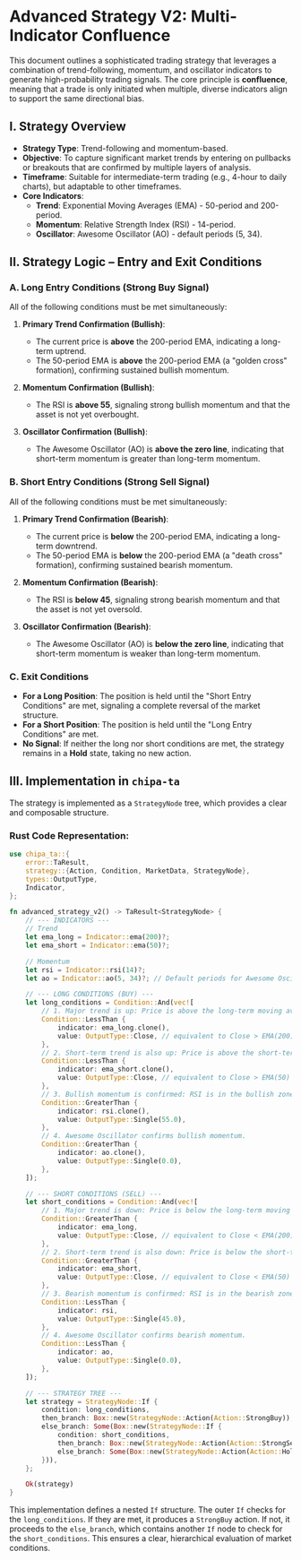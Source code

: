 # Advanced Strategy V2: Multi-Indicator Confluence

This document outlines a sophisticated trading strategy that leverages a combination of trend-following, momentum, and oscillator indicators to generate high-probability trading signals. The core principle is **confluence**, meaning that a trade is only initiated when multiple, diverse indicators align to support the same directional bias.

## I. Strategy Overview

- **Strategy Type**: Trend-following and momentum-based.
- **Objective**: To capture significant market trends by entering on pullbacks or breakouts that are confirmed by multiple layers of analysis.
- **Timeframe**: Suitable for intermediate-term trading (e.g., 4-hour to daily charts), but adaptable to other timeframes.
- **Core Indicators**:
    - **Trend**: Exponential Moving Averages (EMA) - 50-period and 200-period.
    - **Momentum**: Relative Strength Index (RSI) - 14-period.
    - **Oscillator**: Awesome Oscillator (AO) - default periods (5, 34).

## II. Strategy Logic – Entry and Exit Conditions

### A. Long Entry Conditions (Strong Buy Signal)

All of the following conditions must be met simultaneously:

1.  **Primary Trend Confirmation (Bullish)**:
    - The current price is **above** the 200-period EMA, indicating a long-term uptrend.
    - The 50-period EMA is **above** the 200-period EMA (a "golden cross" formation), confirming sustained bullish momentum.

2.  **Momentum Confirmation (Bullish)**:
    - The RSI is **above 55**, signaling strong bullish momentum and that the asset is not yet overbought.

3.  **Oscillator Confirmation (Bullish)**:
    - The Awesome Oscillator (AO) is **above the zero line**, indicating that short-term momentum is greater than long-term momentum.

### B. Short Entry Conditions (Strong Sell Signal)

All of the following conditions must be met simultaneously:

1.  **Primary Trend Confirmation (Bearish)**:
    - The current price is **below** the 200-period EMA, indicating a long-term downtrend.
    - The 50-period EMA is **below** the 200-period EMA (a "death cross" formation), confirming sustained bearish momentum.

2.  **Momentum Confirmation (Bearish)**:
    - The RSI is **below 45**, signaling strong bearish momentum and that the asset is not yet oversold.

3.  **Oscillator Confirmation (Bearish)**:
    - The Awesome Oscillator (AO) is **below the zero line**, indicating that short-term momentum is weaker than long-term momentum.

### C. Exit Conditions

- **For a Long Position**: The position is held until the "Short Entry Conditions" are met, signaling a complete reversal of the market structure.
- **For a Short Position**: The position is held until the "Long Entry Conditions" are met.
- **No Signal**: If neither the long nor short conditions are met, the strategy remains in a **Hold** state, taking no new action.

## III. Implementation in `chipa-ta`

The strategy is implemented as a `StrategyNode` tree, which provides a clear and composable structure.

### Rust Code Representation:

```rust
use chipa_ta::{
    error::TaResult,
    strategy::{Action, Condition, MarketData, StrategyNode},
    types::OutputType,
    Indicator,
};

fn advanced_strategy_v2() -> TaResult<StrategyNode> {
    // --- INDICATORS ---
    // Trend
    let ema_long = Indicator::ema(200)?;
    let ema_short = Indicator::ema(50)?;

    // Momentum
    let rsi = Indicator::rsi(14)?;
    let ao = Indicator::ao(5, 34)?; // Default periods for Awesome Oscillator

    // --- LONG CONDITIONS (BUY) ---
    let long_conditions = Condition::And(vec![
        // 1. Major trend is up: Price is above the long-term moving average.
        Condition::LessThan {
            indicator: ema_long.clone(),
            value: OutputType::Close, // equivalent to Close > EMA(200)
        },
        // 2. Short-term trend is also up: Price is above the short-term moving average.
        Condition::LessThan {
            indicator: ema_short.clone(),
            value: OutputType::Close, // equivalent to Close > EMA(50)
        },
        // 3. Bullish momentum is confirmed: RSI is in the bullish zone.
        Condition::GreaterThan {
            indicator: rsi.clone(),
            value: OutputType::Single(55.0),
        },
        // 4. Awesome Oscillator confirms bullish momentum.
        Condition::GreaterThan {
            indicator: ao.clone(),
            value: OutputType::Single(0.0),
        },
    ]);

    // --- SHORT CONDITIONS (SELL) ---
    let short_conditions = Condition::And(vec![
        // 1. Major trend is down: Price is below the long-term moving average.
        Condition::GreaterThan {
            indicator: ema_long,
            value: OutputType::Close, // equivalent to Close < EMA(200)
        },
        // 2. Short-term trend is also down: Price is below the short-term moving average.
        Condition::GreaterThan {
            indicator: ema_short,
            value: OutputType::Close, // equivalent to Close < EMA(50)
        },
        // 3. Bearish momentum is confirmed: RSI is in the bearish zone.
        Condition::LessThan {
            indicator: rsi,
            value: OutputType::Single(45.0),
        },
        // 4. Awesome Oscillator confirms bearish momentum.
        Condition::LessThan {
            indicator: ao,
            value: OutputType::Single(0.0),
        },
    ]);

    // --- STRATEGY TREE ---
    let strategy = StrategyNode::If {
        condition: long_conditions,
        then_branch: Box::new(StrategyNode::Action(Action::StrongBuy)),
        else_branch: Some(Box::new(StrategyNode::If {
            condition: short_conditions,
            then_branch: Box::new(StrategyNode::Action(Action::StrongSell)),
            else_branch: Some(Box::new(StrategyNode::Action(Action::Hold))),
        })),
    };

    Ok(strategy)
}
```

This implementation defines a nested `If` structure. The outer `If` checks for the `long_conditions`. If they are met, it produces a `StrongBuy` action. If not, it proceeds to the `else_branch`, which contains another `If` node to check for the `short_conditions`. This ensures a clear, hierarchical evaluation of market conditions.
